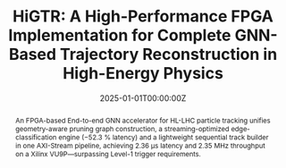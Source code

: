 ---
title: "HiGTR: A High-Performance FPGA Implementation for Complete GNN-Based Trajectory Reconstruction in High-Energy Physics"
authors:
  - Yun-Chen Yang
  - Hao-Chun Liang
  - Bo-Cheng Lai
date: "2025-01-01T00:00:00Z"
publishDate: "2025-01-01T00:00:00Z"
doi: ""
publication_types: ["symposium-paper"]
publication: "Taiwan and Japan Conference on Circuits and Systems, TJCAS 2025"
publication_short: ""
abstract: >
  An FPGA-based End-to-end GNN accelerator for HL-LHC particle tracking unifies geometry-aware pruning graph construction, a streaming-optimized edge-classification engine (−52.3 % latency) and a lightweight sequential track builder in one AXI-Stream pipeline, achieving 2.36 μs latency and 2.35 MHz throughput on a Xilinx VU9P—surpassing Level-1 trigger requirements.
summary: FPGA-accelerated GNN pipeline for HL-LHC exceeding latency and throughput requirements.
tags: [FPGA, Graph Neural Networks, High-Energy Physics]
featured: false
url_pdf: uploads/tjcas_gnn_trajectory_reconstruction.pdf
url_code: ""
url_dataset: ""
url_poster: ""
url_project: ""
url_slides: ""
url_source: ""
url_video: ""
image:
  caption: "Architecture overview of HiGTR"
  focal_point: ""
  preview_only: false
projects: []
slides: ""
---